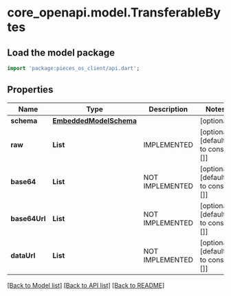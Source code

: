 # core_openapi.model.TransferableBytes

## Load the model package
```dart
import 'package:pieces_os_client/api.dart';
```

## Properties
Name | Type | Description | Notes
------------ | ------------- | ------------- | -------------
**schema** | [**EmbeddedModelSchema**](EmbeddedModelSchema.md) |  | [optional] 
**raw** | **List<int>** | IMPLEMENTED | [optional] [default to const []]
**base64** | **List<int>** | NOT IMPLEMENTED | [optional] [default to const []]
**base64Url** | **List<int>** | NOT IMPLEMENTED | [optional] [default to const []]
**dataUrl** | **List<int>** | NOT IMPLEMENTED | [optional] [default to const []]

[[Back to Model list]](../README.md#documentation-for-models) [[Back to API list]](../README.md#documentation-for-api-endpoints) [[Back to README]](../README.md)


